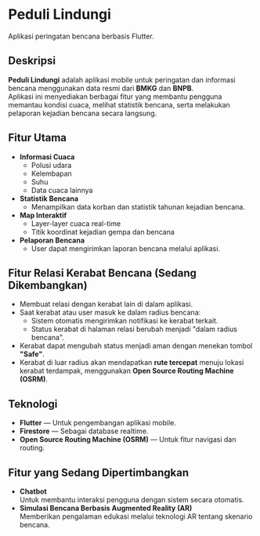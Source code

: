 # Peduli Lindungi

Aplikasi peringatan bencana berbasis Flutter.

## Deskripsi

**Peduli Lindungi** adalah aplikasi mobile untuk peringatan dan informasi bencana menggunakan data resmi dari **BMKG** dan **BNPB**.  
Aplikasi ini menyediakan berbagai fitur yang membantu pengguna memantau kondisi cuaca, melihat statistik bencana, serta melakukan pelaporan kejadian bencana secara langsung.

## Fitur Utama

- **Informasi Cuaca**
  - Polusi udara
  - Kelembapan
  - Suhu
  - Data cuaca lainnya
- **Statistik Bencana**
  - Menampilkan data korban dan statistik tahunan kejadian bencana.
- **Map Interaktif**
  - Layer-layer cuaca real-time
  - Titik koordinat kejadian gempa dan bencana
- **Pelaporan Bencana**
  - User dapat mengirimkan laporan bencana melalui aplikasi.

## Fitur Relasi Kerabat Bencana (Sedang Dikembangkan)

- Membuat relasi dengan kerabat lain di dalam aplikasi.
- Saat kerabat atau user masuk ke dalam radius bencana:
  - Sistem otomatis mengirimkan notifikasi ke kerabat terkait.
  - Status kerabat di halaman relasi berubah menjadi "dalam radius bencana".
- Kerabat dapat mengubah status menjadi aman dengan menekan tombol **"Safe"**.
- Kerabat di luar radius akan mendapatkan **rute tercepat** menuju lokasi kerabat terdampak, menggunakan **Open Source Routing Machine (OSRM)**.

## Teknologi

- **Flutter** — Untuk pengembangan aplikasi mobile.
- **Firestore** — Sebagai database realtime.
- **Open Source Routing Machine (OSRM)** — Untuk fitur navigasi dan routing.

## Fitur yang Sedang Dipertimbangkan

- **Chatbot**  
  Untuk membantu interaksi pengguna dengan sistem secara otomatis.
- **Simulasi Bencana Berbasis Augmented Reality (AR)**  
  Memberikan pengalaman edukasi melalui teknologi AR tentang skenario bencana.


